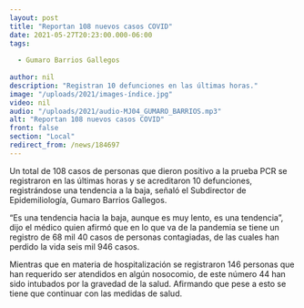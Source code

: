```yaml
---
layout: post
title: "Reportan 108 nuevos casos COVID"
date: 2021-05-27T20:23:00.000-06:00
tags:
  
  - Gumaro Barrios Gallegos
  
author: nil
description: "Registran 10 defunciones en las últimas horas."
image: "/uploads/2021/images-índice.jpg"
video: nil
audio: "/uploads/2021/audio-MJ04_GUMARO_BARRIOS.mp3"
alt: "Reportan 108 nuevos casos COVID"
front: false
section: "Local"
redirect_from: /news/184697
---
```


Un total de 108 casos de personas que dieron positivo a la prueba PCR se registraron en las últimas horas y se acreditaron 10 defunciones, registrándose una tendencia a la baja, señaló el Subdirector de Epidemiliología, Gumaro Barrios Gallegos.

“Es una tendencia hacia la baja, aunque es muy lento, es una tendencia”, dijo el médico quien afirmó que en lo que va de la pandemia se tiene un registro de 68 mil 40 casos de personas contagiadas, de las cuales han perdido la vida seis mil 946 casos.

Mientras que en materia de hospitalización se registraron 146 personas que han requerido ser atendidos en algún nosocomio, de este número 44 han sido intubados por la gravedad de la salud. Afirmando que pese a esto se tiene que continuar con las medidas de salud.

